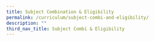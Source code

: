 ```yaml
---
title: Subject Combination & Eligibility
permalink: /curriculum/subject-combi-and-eligibility/
description: ""
third_nav_title: Subject Combi & Eligibility
---
```

